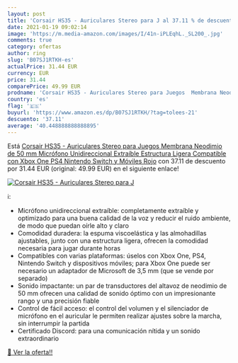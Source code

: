 ```yaml
---
layout: post
title: 'Corsair HS35 - Auriculares Stereo para J al 37.11 % de descuento'
date: 2021-01-19 09:02:14
image: 'https://m.media-amazon.com/images/I/41n-iPLEqhL._SL200_.jpg'
comments: true
category: ofertas
author: ring
slug: 'B07SJ1RTKH-es'
actualPrice: 31.44 EUR
currency: EUR
price: 31.44
comparePrice: 49.99 EUR
prodname: 'Corsair HS35 - Auriculares Stereo para Juegos  Membrana Neodimio de 50 mm  Micrófono Unidireccional Extraíble  Estructura Ligera  Compatible con Xbox One  PS4  Nintendo Switch y Móviles   Rojo'
country: 'es'
flag: '🇪🇸'
buyurl: 'https://www.amazon.es/dp/B07SJ1RTKH/?tag=tolees-21'
descuento: '37.11'
average: '40.448888888888895'
---
```


Está [Corsair HS35 - Auriculares Stereo para Juegos  Membrana Neodimio de 50 mm  Micrófono Unidireccional Extraíble  Estructura Ligera  Compatible con Xbox One  PS4  Nintendo Switch y Móviles   Rojo](https://www.amazon.es/dp/B07SJ1RTKH/?tag=tolees-21) con 37.11 de descuento por 31.44 EUR (original: 49.99 EUR) en el siguiente enlace!

[![Corsair HS35 - Auriculares Stereo para J](https://m.media-amazon.com/images/I/41n-iPLEqhL._SL200_.jpg)](https://www.amazon.es/dp/B07SJ1RTKH/?tag=tolees-21)

ℹ️:

- Micrófono unidireccional extraíble: completamente extraíble y optimizado para una buena calidad de la voz y reducir el ruido ambiente, de modo que puedan oírle alto y claro
- Comodidad duradera: la espuma viscoelástica y las almohadillas ajustables, junto con una estructura ligera, ofrecen la comodidad necesaria para jugar durante horas
- Compatibles con varias plataformas: úselos con Xbox One, PS4, Nintendo Switch y dispositivos móviles; para Xbox One puede ser necesario un adaptador de Microsoft de 3,5 mm (que se vende por separado)
- Sonido impactante: un par de transductores del altavoz de neodimio de 50 mm ofrecen una calidad de sonido óptimo con un impresionante rango y una precisión fiable
- Control de fácil acceso: el control del volumen y el silenciador de micrófono en el auricular le permiten realizar ajustes sobre la marcha, sin interrumpir la partida
- Certificado Discord: para una comunicación nítida y un sonido extraordinario

[🛒 Ver la oferta!!](https://www.amazon.es/dp/B07SJ1RTKH/?tag=tolees-21)
